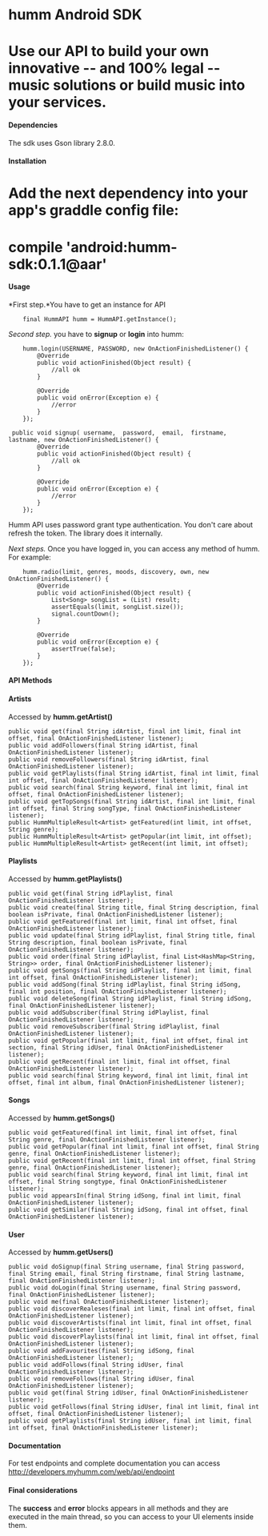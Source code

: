 # humm Android SDK

# Use our API to build your own innovative -- and 100% legal -- music solutions or build music into your services.

#### Dependencies

The sdk uses Gson library 2.8.0.

#### Installation

# Add the next dependency into your app's graddle config file:

  #  compile 'android:humm-sdk:0.1.1@aar'

#### Usage

*First step.*You have to get an instance for API

        final HummAPI humm = HummAPI.getInstance();
        
*Second step.* you have to **signup** or **login** into humm:
        
        humm.login(USERNAME, PASSWORD, new OnActionFinishedListener() {
            @Override
            public void actionFinished(Object result) {
				//all ok
            }

            @Override
            public void onError(Exception e) {
				//error
            }
        });

	 public void signup( username,  password,  email,  firstname,  lastname, new OnActionFinishedListener() {
            @Override
            public void actionFinished(Object result) {
				//all ok
            }

            @Override
            public void onError(Exception e) {
				//error
            }
        });

Humm API uses password grant type authentication. You don't care about refresh the token. The library does it internally.

*Next steps.* Once you have logged in, you can access any method of humm. For example:

        humm.radio(limit, genres, moods, discovery, own, new OnActionFinishedListener() {
            @Override
            public void actionFinished(Object result) {
                List<Song> songList = (List) result;
                assertEquals(limit, songList.size());
                signal.countDown();
            }

            @Override
            public void onError(Exception e) {
                assertTrue(false);
            }
        });
        
#### API Methods

#### Artists

Accessed by **humm.getArtist()**

    public void get(final String idArtist, final int limit, final int offset, final OnActionFinishedListener listener);
    public void addFollowers(final String idArtist, final OnActionFinishedListener listener);
    public void removeFollowers(final String idArtist, final OnActionFinishedListener listener);
    public void getPlaylists(final String idArtist, final int limit, final int offset, final OnActionFinishedListener listener);
    public void search(final String keyword, final int limit, final int offset, final OnActionFinishedListener listener);
    public void getTopSongs(final String idArtist, final int limit, final int offset, final String songType, final OnActionFinishedListener listener);
    public HummMultipleResult<Artist> getFeatured(int limit, int offset, String genre);
    public HummMultipleResult<Artist> getPopular(int limit, int offset);
    public HummMultipleResult<Artist> getRecent(int limit, int offset);

#### Playlists

Accessed by **humm.getPlaylists()**

    public void get(final String idPlaylist, final OnActionFinishedListener listener);
    public void create(final String title, final String description, final boolean isPrivate, final OnActionFinishedListener listener);
    public void getFeatured(final int limit, final int offset, final OnActionFinishedListener listener);
    public void update(final String idPlaylist, final String title, final String description, final boolean isPrivate, final OnActionFinishedListener listener);
    public void order(final String idPlaylist, final List<HashMap<String, String>> order, final OnActionFinishedListener listener);
    public void getSongs(final String idPlaylist, final int limit, final int offset, final OnActionFinishedListener listener);
    public void addSong(final String idPlaylist, final String idSong, final int position, final OnActionFinishedListener listener);
    public void deleteSong(final String idPlaylist, final String idSong, final OnActionFinishedListener listener);
    public void addSubscriber(final String idPlaylist, final OnActionFinishedListener listener);
    public void removeSubscriber(final String idPlaylist, final OnActionFinishedListener listener);
    public void getPopular(final int limit, final int offset, final int section, final String idUser, final OnActionFinishedListener listener);
    public void getRecent(final int limit, final int offset, final OnActionFinishedListener listener);
    public void search(final String keyword, final int limit, final int offset, final int album, final OnActionFinishedListener listener);

#### Songs

Accessed by **humm.getSongs()**

    public void getFeatured(final int limit, final int offset, final String genre, final OnActionFinishedListener listener);
    public void getPopular(final int limit, final int offset, final String genre, final OnActionFinishedListener listener);
    public void getRecent(final int limit, final int offset, final String genre, final OnActionFinishedListener listener);
    public void search(final String keyword, final int limit, final int offset, final String songtype, final OnActionFinishedListener listener);
    public void appearsIn(final String idSong, final int limit, final OnActionFinishedListener listener);
    public void getSimilar(final String idSong, final int offset, final OnActionFinishedListener listener);

#### User

Accessed by **humm.getUsers()**

    public void doSignup(final String username, final String password, final String email, final String firstname, final String lastname, final OnActionFinishedListener listener);
    public void doLogin(final String username, final String password, final OnActionFinishedListener listener);
    public void me(final OnActionFinishedListener listener);
    public void discoverRealeses(final int limit, final int offset, final OnActionFinishedListener listener);
    public void discoverArtists(final int limit, final int offset, final OnActionFinishedListener listener);
    public void discoverPlaylists(final int limit, final int offset, final OnActionFinishedListener listener);
    public void addFavourites(final String idSong, final OnActionFinishedListener listener);
    public void addFollows(final String idUser, final OnActionFinishedListener listener);
    public void removeFollows(final String idUser, final OnActionFinishedListener listener);
    public void get(final String idUser, final OnActionFinishedListener listener);
    public void getFollows(final String idUser, final int limit, final int offset, final OnActionFinishedListener listener);
    public void getPlaylists(final String idUser, final int limit, final int offset, final OnActionFinishedListener listener);


#### Documentation

For test endpoints and complete documentation you can access http://developers.myhumm.com/web/api/endpoint

#### Final considerations

The **success** and **error** blocks appears in all methods and they are executed in the main thread, so you can access to your UI elements inside them.
